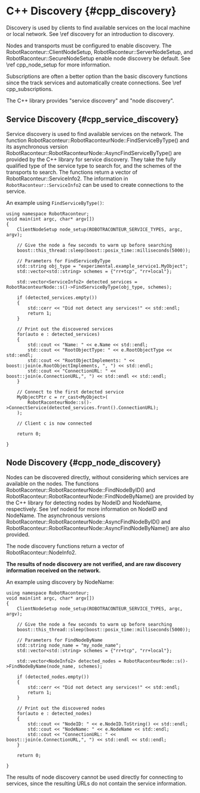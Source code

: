 # C++ Discovery {#cpp_discovery}

Discovery is used by clients to find available services on the local machine or local network. See \ref discovery for an introduction to discovery.

Nodes and transports must be configured to enable discovery. The RobotRaconteur::ClientNodeSetup, RobotRaconteur::ServerNodeSetup, and RobotRaconteur::SecureNodeSetup enable node discovery be default. See \ref cpp_node_setup for more information.

Subscriptions are often a better option than the basic discovery functions since the track services and automatically create connections. See \ref cpp_subscriptions.

The C++ library provides "service discovery" and "node discovery".

## Service Discovery {#cpp_service_discovery}

Service discovery is used to find available services on the network. The function RobotRaconteur::RobotRaconteurNode::FindServiceByType() and its asynchronous version RobotRaconteur::RobotRaconteurNode::AsyncFindServiceByType() are provided by the C++ library for service discovery. They take the fully qualified type of the service type to search for, and the schemes of the transports to search. The functions return a vector of RobotRaconteur::ServiceInfo2. The information in `RobotRaconteur::ServiceInfo2` can be used to create connections to the service.

An example using `FindServiceByType()`:

    using namespace RobotRaconteur;
    void main(int argc, char* argv[])
    {
        ClientNodeSetup node_setup(ROBOTRACONTEUR_SERVICE_TYPES, argc, argv);

        // Give the node a few seconds to warm up before searching
        boost::this_thread::sleep(boost::posix_time::milliseconds(5000));

        // Parameters for FindServiceByType
        std::string obj_type = "experimental.example_service1.MyObject";
        std::vector<std::string> schemes = {"rr+tcp", "rr+local"};

        std::vector<ServiceInfo2> detected_services = RobotRaconteurNode::s()->FindServiceByType(obj_type, schemes);

        if (detected_services.empty())
        {
            std::cerr << "Did not detect any services!" << std::endl;
            return 1;
        }

        // Print out the discovered services
        for(auto e : detected_services)
        {
            std::cout << "Name: " << e.Name << std::endl;
            std::cout << "RootObjectType: " << e.RootObjectType << std::endl;
            std::cout << "RootObjectImplements: " << boost::join(e.RootObjectImplements, ", ") << std::endl;
            std::cout << "ConnectionURL: " << boost::join(e.ConnectionURL,", ") << std::endl << std::endl;
        }

        // Connect to the first detected service
        MyObjectPtr c = rr_cast<MyObject>(
            RobotRaconteurNode::s()->ConnectService(detected_services.front().ConnectionURL);
        );

        // Client c is now connected

        return 0;

    }

## Node Discovery {#cpp_node_discovery}

Nodes can be discovered directly, without considering which services are available on the nodes. The functions RobotRaconteur::RobotRaconteurNode::FindNodeByID() and RobotRaconteur::RobotRaconteurNode::FindNodeByName() are provided by the C++ library for detecting nodes by NodeID and NodeName, respectively. See \ref nodeid for more information on NodeID and NodeName. The asynchronous versions RobotRaconteur::RobotRaconteurNode::AsyncFindNodeByID() and RobotRaconteur::RobotRaconteurNode::AsyncFindNodeByName() are also provided.

The node discovery functions return a vector of RobotRaconteur::NodeInfo2.

**The results of node discovery are not verified, and are raw discovery information received on the network.**

An example using discovery by NodeName:

    using namespace RobotRaconteur;
    void main(int argc, char* argv[])
    {
        ClientNodeSetup node_setup(ROBOTRACONTEUR_SERVICE_TYPES, argc, argv);

        // Give the node a few seconds to warm up before searching
        boost::this_thread::sleep(boost::posix_time::milliseconds(5000));

        // Parameters for FindNodeByName
        std::string node_name = "my_node_name";
        std::vector<std::string> schemes = {"rr+tcp", "rr+local"};

        std::vector<NodeInfo2> detected_nodes = RobotRaconteurNode::s()->FindNodeByName(node_name, schemes);

        if (detected_nodes.empty())
        {
            std::cerr << "Did not detect any services!" << std::endl;
            return 1;
        }

        // Print out the discovered nodes
        for(auto e : detected_nodes)
        {
            std::cout << "NodeID: " << e.NodeID.ToString() << std::endl;
            std::cout << "NodeName: " << e.NodeName << std::endl;
            std::cout << "ConnectionURL: " << boost::join(e.ConnectionURL,", ") << std::endl << std::endl;
        }

        return 0;

    }

The results of node discovery cannot be used directly for connecting to services, since the resulting URLs do not contain the service information.
